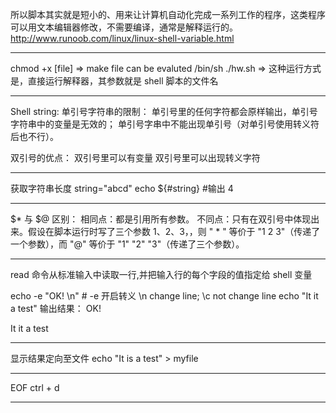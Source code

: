 所以脚本其实就是短小的、用来让计算机自动化完成一系列工作的程序，这类程序可以用文本编辑器修改，不需要编译，通常是解释运行的。
 http://www.runoob.com/linux/linux-shell-variable.html

-----------------
 chmod +x [file] => make file can be evaluted
/bin/sh ./hw.sh  => 这种运行方式是，直接运行解释器，其参数就是 shell 脚本的文件名

----------------
Shell string:
单引号字符串的限制：
单引号里的任何字符都会原样输出，单引号字符串中的变量是无效的；
单引号字串中不能出现单引号（对单引号使用转义符后也不行）。

双引号的优点：
双引号里可以有变量
双引号里可以出现转义字符

--------------------
获取字符串长度
string="abcd"
echo ${#string} #输出 4

---------------------------------------
$* 与 $@ 区别：
相同点：都是引用所有参数。
不同点：只有在双引号中体现出来。假设在脚本运行时写了三个参数 1、2、3，，则 " * " 等价于 "1 2 3"（传递了一个参数），而 "@" 等价于 "1" "2" "3"（传递了三个参数）。

-----------------------
read 命令从标准输入中读取一行,并把输入行的每个字段的值指定给 shell 变量

echo -e "OK! \n" # -e 开启转义 \n change line; \c not change line
echo "It it a test"
输出结果：
OK!

It it a test

-------------------------
显示结果定向至文件
echo "It is a test" > myfile

---------------------------
EOF
ctrl + d

----------------------
